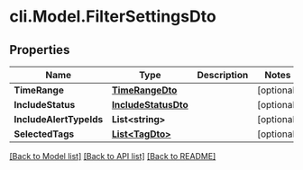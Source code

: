 # cli.Model.FilterSettingsDto

## Properties

Name | Type | Description | Notes
------------ | ------------- | ------------- | -------------
**TimeRange** | [**TimeRangeDto**](TimeRangeDto.md) |  | [optional] 
**IncludeStatus** | [**IncludeStatusDto**](IncludeStatusDto.md) |  | [optional] 
**IncludeAlertTypeIds** | **List&lt;string&gt;** |  | [optional] 
**SelectedTags** | [**List&lt;TagDto&gt;**](TagDto.md) |  | [optional] 

[[Back to Model list]](../README.md#documentation-for-models) [[Back to API list]](../README.md#documentation-for-api-endpoints) [[Back to README]](../README.md)

